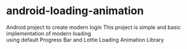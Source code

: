 # android-loading-animation
Android project to create modern login 
This project is simple and basic implementation of modern loading<br>
using default Progress Bar and Lottie Loading Animation Library
